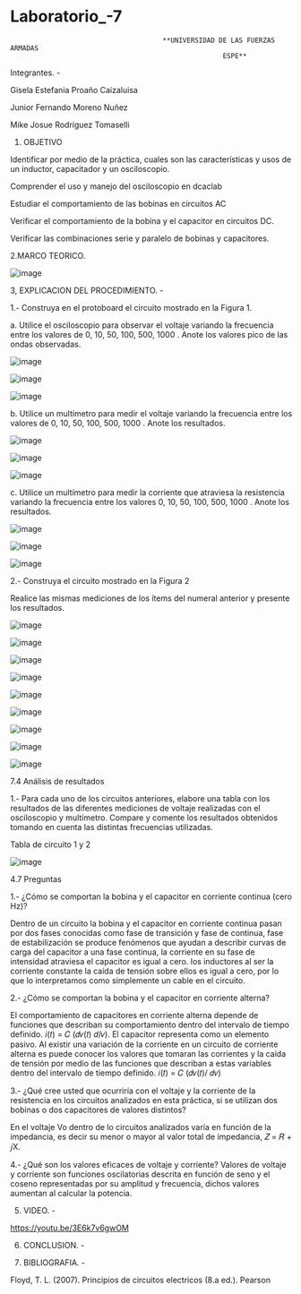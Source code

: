 # Laboratorio_-7

                                          **UNIVERSIDAD DE LAS FUERZAS ARMADAS
                                                         ESPE**
Integrantes. - 

Gisela Estefania Proaño Caizaluisa

Junior Fernando Moreno Nuñez

Mike Josue Rodríguez Tomaselli

1. OBJETIVO

Identificar por medio de la práctica, cuales son las características y usos de un inductor, capacitador y un osciloscopio.

Comprender el uso y manejo del osciloscopio en dcaclab

Estudiar el comportamiento de las bobinas en circuitos AC

Verificar el comportamiento de la bobina y el capacitor en circuitos DC.

Verificar las combinaciones serie y paralelo de bobinas y capacitores.

2.MARCO TEORICO.

![image](https://user-images.githubusercontent.com/116831534/218149198-731f72a3-deb0-4c2a-ba9a-d74e6ae3be68.png)

3, EXPLICACION DEL PROCEDIMIENTO. -

1.- Construya en el protoboard el circuito mostrado en la Figura 1.

a. Utilice el osciloscopio para observar el voltaje  variando la frecuencia entre los valores de 0, 10, 50, 100, 500, 1000 . Anote los valores pico de las ondas observadas.

![image](https://user-images.githubusercontent.com/116831534/218149346-67539cca-8c22-476c-94aa-b7f8cca1f8c2.png)

![image](https://user-images.githubusercontent.com/116831534/218149368-c9056269-a744-4382-9db3-6ba5680d219d.png)

![image](https://user-images.githubusercontent.com/116831534/218149389-f72dd217-7175-414d-99de-e75c9be7db84.png)

b. Utilice un multímetro para medir el voltaje  variando la frecuencia entre los valores de 0, 10, 50, 100, 500, 1000 . Anote los resultados.

![image](https://user-images.githubusercontent.com/116831534/218149484-583b3fe9-2aa5-4296-af34-60a3762722cc.png)

![image](https://user-images.githubusercontent.com/116831534/218149539-8a8293a8-bf12-4af5-b5d1-f4a9e6a39ea5.png)

![image](https://user-images.githubusercontent.com/116831534/218149570-14af4b42-4d7f-4df5-8c41-026222c3c16d.png)

c. Utilice un multímetro para medir la corriente que atraviesa la resistencia variando la frecuencia entre los valores 0, 10, 50, 100, 500, 1000 . Anote los resultados.

![image](https://user-images.githubusercontent.com/116831534/218149668-02fd5291-02f3-47cf-887e-7c4e98f3558f.png)

![image](https://user-images.githubusercontent.com/116831534/218149685-2899985b-15fb-4cf6-af55-8c7e2cf9343f.png)

![image](https://user-images.githubusercontent.com/116831534/218149716-30db9794-5462-47f4-87ae-6eed32cd8fe4.png)

2.- Construya el circuito mostrado en la Figura 2

Realice las mismas mediciones de los ítems del numeral anterior y presente los resultados.

![image](https://user-images.githubusercontent.com/116831534/218149875-e2d6e086-aadd-49c9-979f-4f6914312b6d.png)

![image](https://user-images.githubusercontent.com/116831534/218149905-85f940c7-474c-44b3-8be2-f48cc78e2e65.png)

![image](https://user-images.githubusercontent.com/116831534/218149932-ea2d9e79-25c2-4e6a-885b-a4d2595d91f3.png)

![image](https://user-images.githubusercontent.com/116831534/218149958-2f74f462-c290-478c-a9f5-3e3c6f299e58.png)

![image](https://user-images.githubusercontent.com/116831534/218149974-c3eac7a0-6b81-4dcb-bae3-555e44f05fa5.png)

![image](https://user-images.githubusercontent.com/116831534/218149998-318a95dd-bf13-4a1d-98b9-eb501a9bef62.png)

![image](https://user-images.githubusercontent.com/116831534/218150034-2013b5f6-d0de-4cbc-a6a9-426d19f2a549.png)

![image](https://user-images.githubusercontent.com/116831534/218150056-b15c4dc0-143e-4248-9680-c5ac628d3f79.png)

![image](https://user-images.githubusercontent.com/116831534/218150088-683e9d9d-89e6-4cc5-ae17-d5b65c8332bd.png)

7.4 Análisis de resultados

1.- Para cada uno de los circuitos anteriores, elabore una tabla con los resultados de las diferentes mediciones de voltaje realizadas con el osciloscopio y multímetro. Compare y comente los resultados obtenidos tomando en cuenta las distintas frecuencias utilizadas.

Tabla de circuito 1 y 2

![image](https://user-images.githubusercontent.com/116831534/218150258-bf8691c7-3c65-4b43-a324-63c64d53d1ca.png)

4.7 Preguntas

1.- ¿Cómo se comportan la bobina y el capacitor en corriente continua (cero Hz)?

Dentro de un circuito la bobina y el capacitor en corriente continua pasan por dos fases conocidas como fase de transición y fase de continua, fase de estabilización se produce fenómenos que ayudan a describir curvas de carga del capacitor a una fase continua, la corriente en su fase de intensidad atraviesa el capacitor es igual a cero. los inductores al ser la corriente constante la caída de tensión sobre ellos es igual a cero, por lo que lo interpretamos como simplemente un cable en el circuito.

2.- ¿Cómo se comportan la bobina y el capacitor en corriente alterna?

El comportamiento de capacitores en corriente alterna depende de funciones que describan su comportamiento dentro del intervalo de tiempo definido. 𝑖(𝑡) = 𝐶 (𝑑𝑣(𝑡) 𝑑/𝑣). El capacitor representa como un elemento pasivo. Al existir una variación de la corriente en un circuito de corriente alterna es puede conocer los valores que tomaran las corrientes y la caída de tensión por medio de las funciones que describan a estas variables dentro del intervalo de tiempo definido. 𝑖(𝑡) = 𝐶 (𝑑𝑣(𝑡)/ 𝑑𝑣)

3.- ¿Qué cree usted que ocurriría con el voltaje y la corriente de la resistencia en los circuitos analizados en esta práctica, si se utilizan dos bobinas o dos capacitores de valores distintos?

En el voltaje Vo dentro de lo circuitos analizados varía en función de la impedancia, es decir su menor o mayor al valor total de impedancia, 𝑍 = 𝑅 + 𝑗X.

4.- ¿Qué son los valores eficaces de voltaje y corriente?
Valores de voltaje y corriente son funciones oscilatorias descrita en función de seno y el coseno representadas por su amplitud y frecuencia, dichos valores aumentan al calcular la potencia.

5. VIDEO. - 

https://youtu.be/3E6k7v6gwOM

6. CONCLUSION. -



7. BIBLIOGRAFIA. - 

Floyd, T. L. (2007). Principios de circuitos electricos (8.a ed.). Pearson

